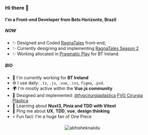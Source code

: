 ### Hi there 👋

#### I'm a Front-end Developer from Belo Horizonte, Brazil

##### NOW

- ✨ Designed and Coded [RagnaTales](https://ragnatales.com.br) front-end;
- ✨ Currently designing and implementing [RagnaTales Season 2](https://www.figma.com/proto/YYMPpHkgtk1J9Pd9S1DHnk/RagnaTalves-Season-II?node-id=1%3A16&starting-point-node-id=1%3A16)
- ✨ Working allocated in [Pragmatic Play](https://pragmaticplay.com) for BT Ireland.



##### BIO

- 🏢 I'm currently working for **BT Ireland**
- ⚙️ I use daily: `.ts`, `.js`, `.vue`, `.css`, `figma`, `.psd`.
- 🌍 I'm mostly active within the **Vue.js community**
- 💅 Designed and implemented: [@fvgcirurgiaplastica](https://instagram.com/fvgcirurgiaplastica) [FVG Cirurgia Plástica](https://www.fvgcirurgiaplastica.com.br)
- 🌱 Learning about **Nuxt3, Pinia and TDD with Vitest**
- 💬 Ping me about **UX**, **TDD**, **vue**, **design thinking**
- ⚡️ Fun fact: I'm a huge fan of One Piece

<p align="center"> <img src="https://github-readme-stats.vercel.app/api?username=GbrFrn&show_icons=true&theme=gotham&count_private=true" alt="abhisheknaiidu" />
